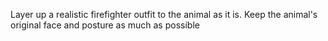 Layer up a realistic firefighter outfit to the animal as it is. Keep the animal's original face and posture as much as possible
